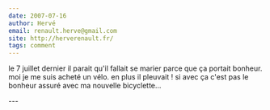 ```yaml
---
date: 2007-07-16
author: Hervé
email: renault.herve@gmail.com
site: http://herverenault.fr/
tags: comment
---
```


<p>le 7 juillet dernier il parait qu'il fallait se marier parce que ça portait bonheur. moi je me suis acheté un vélo. en plus il pleuvait ! si avec ça c'est pas le bonheur assuré avec ma nouvelle bicyclette...<br />
</p>
---
